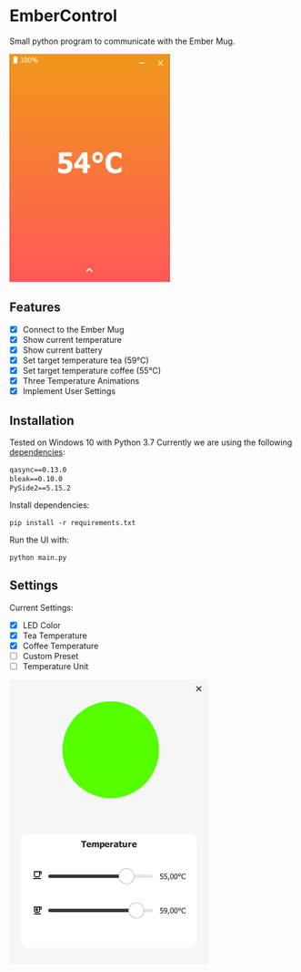 # EmberControl
Small python program to communicate with the Ember Mug. 

![Preview EmberControl](preview.gif)



## Features

- [x] Connect to the Ember Mug
- [x] Show current temperature
- [x] Show current battery
- [x] Set target temperature tea (59°C)
- [x] Set target temperature coffee (55°C)
- [X] Three Temperature Animations
- [x] Implement User Settings

## Installation

Tested on Windows 10 with Python 3.7
Currently we are using the following [dependencies](requirements.txt): 

    qasync==0.13.0
    bleak==0.10.0
    PySide2==5.15.2
    
Install dependencies:

    pip install -r requirements.txt

Run the UI with: 

    python main.py


## Settings
Current Settings: 
- [x] LED Color 
- [x] Tea Temperature
- [x] Coffee Temperature
- [ ] Custom Preset
- [ ] Temperature Unit

![Preview EmberControl](settings.png)

    


